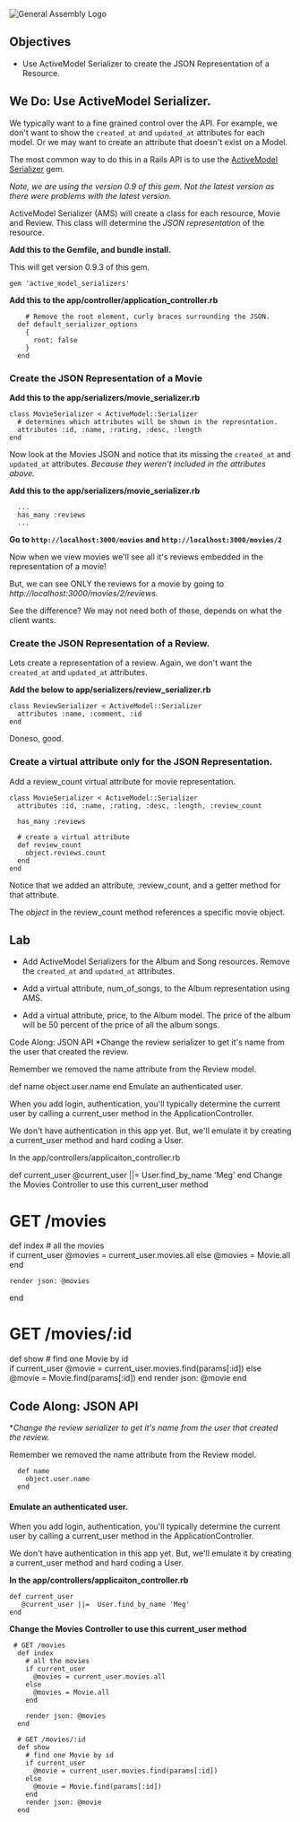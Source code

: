 ![General Assembly Logo](http://i.imgur.com/ke8USTq.png)

## Objectives
* Use ActiveModel Serializer to create the JSON Representation of a Resource.

## We Do: Use ActiveModel Serializer.

We typically want to a fine grained control over the API. For example, we don't want to show the `created_at` and `updated_at` attributes for each model. Or we may want to create an attribute that doesn't exist on a Model.

The most common way to do this in a Rails API is to use the [ActiveModel Serializer](https://github.com/rails-api/active_model_serializers/tree/0-9-stable) gem. 

*Note, we are using the version 0.9 of this gem. Not the latest version as there were problems with the latest version.*

ActiveModel Serializer (AMS) will create a class for each resource, Movie and Review. This class will determine the *JSON representation* of the resource.

**Add this to the Gemfile, and bundle install.**

This will get version 0.9.3 of this gem.

```
gem 'active_model_serializers'
```

**Add this to the app/controller/application_controller.rb**

```
	# Remove the root element, curly braces surrounding the JSON.                                                     
  def default_serializer_options
    {
      root: false
    }
  end
```

### Create the JSON Representation of a Movie

**Add this to the app/serializers/movie_serializer.rb**

```
class MovieSerializer <	ActiveModel::Serializer
  # determines which attributes will be shown in the represntation.
  attributes :id, :name, :rating, :desc, :length
end
```

Now look at the Movies JSON and notice that its missing the `created_at` and `updated_at` attributes. *Because they weren't included in the attributes above.*

**Add this to the app/serializers/movie_serializer.rb**

```
  ...
  has_many :reviews
  ...
```

**Go to `http://localhost:3000/movies` and `http://localhost:3000/movies/2`**

Now when we view movies we'll see all it's reviews embedded in the representation of a movie!

But, we can see ONLY the reviews for a movie by going to *http://localhost:3000/movies/2/reviews*. 

See the difference? We may not need both of these, depends on what the client wants.

### Create the JSON Representation of a Review.

Lets create a representation of a review. Again, we don't want the `created_at` and `updated_at` attributes.

**Add the below to app/serializers/review_serializer.rb**

```
class ReviewSerializer < ActiveModel::Serializer
  attributes :name, :comment, :id
end
```

Doneso, good.

### Create a virtual attribute only for the JSON Representation.

Add a review_count virtual attribute for movie representation.

```
class MovieSerializer < ActiveModel::Serializer
  attributes :id, :name, :rating, :desc, :length, :review_count

  has_many :reviews

  # create a virtual attribute
  def review_count
    object.reviews.count
  end
end
```

Notice that we added an attribute, :review_count, and a getter method for that attribute. 

The *object* in the review_count method references a specific movie object.

## Lab 

* Add ActiveModel Serializers for the Album and Song resources. Remove the `created_at` and `updated_at` attributes.

* Add a virtual attribute, num_of_songs, to the Album representation using AMS.

* Add a virtual attribute, price, to the Album model. The price of the album will be 50 percent of the price of all the album songs.


Code Along: JSON API
*Change the review serializer to get it's name from the user that created the review.

Remember we removed the name attribute from the Review model.

  def name
    object.user.name
  end
Emulate an authenticated user.

When you add login, authentication, you'll typically determine the current user by calling a current_user method in the ApplicationController.

We don't have authentication in this app yet. But, we'll emulate it by creating a current_user method and hard coding a User.

In the app/controllers/applicaiton_controller.rb

def current_user
   @current_user ||=  User.find_by_name 'Meg'
end
Change the Movies Controller to use this current_user method

 # GET /movies                                                                                                     
  def index
    # all the movies                                                                                                
    if current_user
      @movies = current_user.movies.all
    else
      @movies = Movie.all
    end

    render json: @movies
  end

  # GET /movies/:id                                                                                                 
  def show
    # find one Movie by id                                                                                          
    if current_user
      @movie = current_user.movies.find(params[:id])
    else
      @movie = Movie.find(params[:id])
    end
    render json: @movie
  end


## Code Along: JSON API

**Change the review serializer to get it's name from the user that created the review.*

Remember we removed the name attribute from the Review model.

```
  def name
    object.user.name
  end
```

#### Emulate an authenticated user.

When you add login, authentication, you'll typically determine the current user by calling a current_user method in the ApplicationController. 

We don't have authentication in this app yet. But, we'll emulate it by creating a current_user method and hard coding a User.

**In the app/controllers/applicaiton_controller.rb**

```
def current_user
   @current_user ||=  User.find_by_name 'Meg'
end
```

**Change the Movies Controller to use this current_user method**

```
 # GET /movies                                                                                                     
  def index
    # all the movies                                                                                                
    if current_user
      @movies = current_user.movies.all
    else
      @movies = Movie.all
    end

    render json: @movies
  end

  # GET /movies/:id                                                                                                 
  def show
    # find one Movie by id                                                                                          
    if current_user
      @movie = current_user.movies.find(params[:id])
    else
      @movie = Movie.find(params[:id])
    end
    render json: @movie
  end
```
